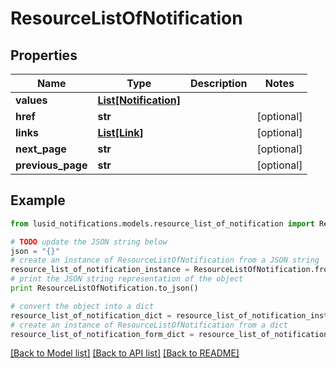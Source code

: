 # ResourceListOfNotification


## Properties
Name | Type | Description | Notes
------------ | ------------- | ------------- | -------------
**values** | [**List[Notification]**](Notification.md) |  | 
**href** | **str** |  | [optional] 
**links** | [**List[Link]**](Link.md) |  | [optional] 
**next_page** | **str** |  | [optional] 
**previous_page** | **str** |  | [optional] 

## Example

```python
from lusid_notifications.models.resource_list_of_notification import ResourceListOfNotification

# TODO update the JSON string below
json = "{}"
# create an instance of ResourceListOfNotification from a JSON string
resource_list_of_notification_instance = ResourceListOfNotification.from_json(json)
# print the JSON string representation of the object
print ResourceListOfNotification.to_json()

# convert the object into a dict
resource_list_of_notification_dict = resource_list_of_notification_instance.to_dict()
# create an instance of ResourceListOfNotification from a dict
resource_list_of_notification_form_dict = resource_list_of_notification.from_dict(resource_list_of_notification_dict)
```
[[Back to Model list]](../README.md#documentation-for-models) [[Back to API list]](../README.md#documentation-for-api-endpoints) [[Back to README]](../README.md)


